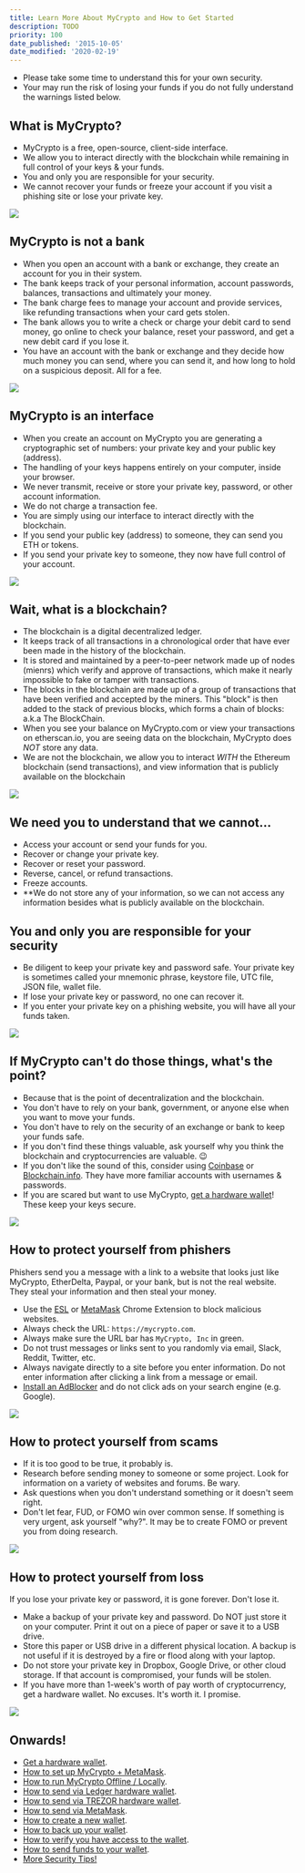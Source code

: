 ```yaml
---
title: Learn More About MyCrypto and How to Get Started
description: TODO
priority: 100
date_published: '2015-10-05'
date_modified: '2020-02-19'
---
```


* Please take some time to understand this for your own security.
* Your may run the risk of losing your funds if you do not fully understand the warnings listed below.

## What is MyCrypto?

* MyCrypto is a free, open-source, client-side interface.
* We allow you to interact directly with the blockchain while remaining in full control of your keys & your funds.
* You and only you are responsible for your security.
* We cannot recover your funds or freeze your account if you visit a phishing site or lose your private key.

<Image float="right" max="25rem" src="../../assets/how-to/getting-started/how-to-get-started-on-mycrypto/onboarding-icon-1.svg" />

## MyCrypto is not a bank

* When you open an account with a bank or exchange, they create an account for you in their system.
* The bank keeps track of your personal information, account passwords, balances, transactions and ultimately your money.
* The bank charge fees to manage your account and provide services, like refunding transactions when your card gets stolen.
* The bank allows you to write a check or charge your debit card to send money, go online to check your balance, reset your password, and get a new debit card if you lose it.
* You have an account with the bank or exchange and they decide how much money you can send, where you can send it, and how long to hold on a suspicious deposit. All for a fee.

<Clearfix />

<Image float="left" max="25rem" src="../../assets/how-to/getting-started/how-to-get-started-on-mycrypto/onboarding-icon-2.svg" />

## MyCrypto is an interface

* When you create an account on MyCrypto you are generating a cryptographic set of numbers: your private key and your public key (address).
* The handling of your keys happens entirely on your computer, inside your browser.
* We never transmit, receive or store your private key, password, or other account information.
* We do not charge a transaction fee.
* You are simply using our interface to interact directly with the blockchain.
* If you send your public key (address) to someone, they can send you ETH or tokens.
* If you send your private key to someone, they now have full control of your account.

<Clearfix />

<Image float="right" max="25rem" src="../../assets/how-to/getting-started/how-to-get-started-on-mycrypto/onboarding-icon-3.svg" />

## Wait, what is a blockchain?

* The blockchain is a digital decentralized ledger.
* It keeps track of all transactions in a chronological order that have ever been made in the history of the blockchain.
* It is stored and maintained by a peer-to-peer network made up of nodes (mienrs) which verify and approve of transactions, which make it nearly impossible to fake or tamper with transactions.
* The blocks in the blockchain are made up of a group of transactions that have been verified and accepted by the miners. This "block" is then added to the stack of previous blocks, which forms a chain of blocks: a.k.a The BlockChain.
* When you see your balance on MyCrypto.com or view your transactions on etherscan.io, you are seeing data on the blockchain, MyCrypto does *NOT* store any data.
* We are not the blockchain, we allow you to interact *WITH* the Ethereum blockchain (send transactions), and view information that is publicly available on the blockchain

<Clearfix />

<Image float="left" max="25rem" src="../../assets/how-to/getting-started/how-to-get-started-on-mycrypto/onboarding-icon-4.svg" />

## We need you to understand that we **cannot**...

* Access your account or send your funds for you.
* Recover or change your private key.
* Recover or reset your password.
* Reverse, cancel, or refund transactions.
* Freeze accounts.
* **We do not store any of your information, so we can not access any information besides what is publicly available on the blockchain.

<Clearfix />

## **You** and **only you** are responsible for your security

* Be diligent to keep your private key and password safe. Your private key is sometimes called your mnemonic phrase, keystore file, UTC file, JSON file, wallet file.
* If lose your private key or password, no one can recover it.
* If you enter your private key on a phishing website, you will have all your funds taken.

<Image float="right" max="25rem" src="../../assets/how-to/getting-started/how-to-get-started-on-mycrypto/onboarding-icon-5.svg" />

## If MyCrypto can't do those things, what's the point?

* Because that is the point of decentralization and the blockchain.
* You don't have to rely on your bank, government, or anyone else when you want to move your funds.
* You don't have to rely on the security of an exchange or bank to keep your funds safe.
* If you don't find these things valuable, ask yourself why you think the blockchain and cryptocurrencies are valuable. 😉
* If you don't like the sound of this, consider using [Coinbase](https://coinbase-consumer.sjv.io/k9Wjv) or [Blockchain.info](https://blockchain.info/wallet/#/signup). They have more familiar accounts with usernames & passwords.
* If you are scared but want to use MyCrypto, [get a hardware wallet](/staying-safe/hardware-wallet-recommendations)! These keep your keys secure.

<Clearfix />

<Image float="left" max="25rem" src="../../assets/how-to/getting-started/how-to-get-started-on-mycrypto/onboarding-icon-6.svg" />

## How to protect yourself from phishers

Phishers send you a message with a link to a website that looks just like MyCrypto, EtherDelta, Paypal, or your bank, but is not the real website. They steal your information and then steal your money.

* Use the [ESL](https://chrome.google.com/webstore/detail/ethersecuritylookup/bhhfhgpgmifehjdghlbbijjaimhmcgnf?hl=en-GB) or [MetaMask](/how-to/migrating/moving-from-mycrypto-to-metamask) Chrome Extension to block malicious websites.
* Always check the URL: `https://mycrypto.com`.
* Always make sure the URL bar has `MyCrypto, Inc` in green.
* Do not trust messages or links sent to you randomly via email, Slack, Reddit, Twitter, etc.
* Always navigate directly to a site before you enter information. Do not enter information after clicking a link from a message or email.
* [Install an AdBlocker](https://chrome.google.com/webstore/detail/ublock-origin/cjpalhdlnbpafiamejdnhcphjbkeiagm?hl=en) and do not click ads on your search engine (e.g. Google).

<Clearfix />

<Image float="right" max="25rem" src="../../assets/how-to/getting-started/how-to-get-started-on-mycrypto/onboarding-icon-7.svg" />

## How to protect yourself from scams

* If it is too good to be true, it probably is.
* Research before sending money to someone or some project. Look for information on a variety of websites and forums. Be wary.
* Ask questions when you don't understand something or it doesn't seem right.
* Don't let fear, FUD, or FOMO win over common sense. If something is very urgent, ask yourself "why?". It may be to create FOMO or prevent you from doing research.

<Clearfix />

<Image float="left" max="25rem" src="../../assets/how-to/getting-started/how-to-get-started-on-mycrypto/onboarding-icon-8.svg" />

## How to protect yourself from loss

If you lose your private key or password, it is gone forever. Don't lose it.

* Make a backup of your private key and password. Do NOT just store it on your computer. Print it out on a piece of paper or save it to a USB drive.
* Store this paper or USB drive in a different physical location. A backup is not useful if it is destroyed by a fire or flood along with your laptop.
* Do not store your private key in Dropbox, Google Drive, or other cloud storage. If that account is compromised, your funds will be stolen.
* If you have more than 1-week's worth of pay worth of cryptocurrency, get a hardware wallet. No excuses. It's worth it. I promise.

<Clearfix />

<Image float="right" max="25rem" src="../../assets/how-to/getting-started/how-to-get-started-on-mycrypto/onboarding-icon-9.svg" />

## Onwards!

* [Get a hardware wallet](/staying-safe/hardware-wallet-recommendations).
* [How to set up MyCrypto + MetaMask](/how-to/migrating/moving-from-mycrypto-to-metamask).
* [How to run MyCrypto Offline / Locally](/how-to/offline/how-to-run-mycrypto-offline-and-locally).
* [How to send via Ledger hardware wallet](/how-to/migrating/moving-from-mycrypto-to-ledger).
* [How to send via TREZOR hardware wallet](/how-to/migrating/moving-from-mycrypto-to-trezor).
* [How to send via MetaMask](/how-to/migrating/moving-from-mycrypto-to-metamask).
* [How to create a new wallet](/how-to/getting-started/how-to-create-a-wallet).
* [How to back up your wallet](/how-to/backup-restore/how-to-save-back-up-your-wallet).
* [How to verify you have access to the wallet](/how-to/accessing-wallet/how-to-access-your-wallet-with-keystore-file).
* [How to send funds to your wallet](/how-to/getting-started/where-can-i-buy-sell-trade-or-exchange-my-eth-or-tokens).
* [More Security Tips!](/staying-safe/protecting-yourself-and-your-funds)
